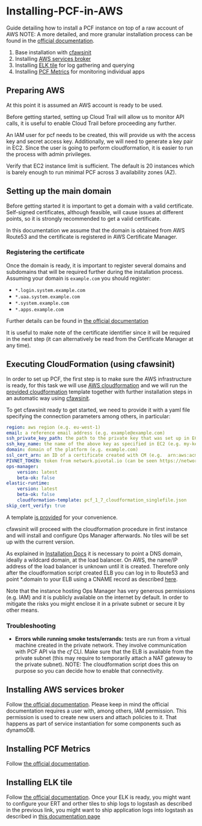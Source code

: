 # Installing-PCF-in-AWS
Guide detailing how to install a PCF instance on top of a raw account of AWS
NOTE: A more detailed, and more granular installation process can be found 
in the [official documentation](http://docs.pivotal.io/pivotalcf/1-7/customizing/cloudform.html).

1. Base installation with [cfawsinit](https://github.com/mandarjog/cfawsinit)
1. Installing [AWS services broker](https://docs.pivotal.io/aws-services/index.html)
1. Installing [ELK tile]() for log gathering and querying
1. Installing [PCF Metrics]() for monitoring individual apps


## Preparing AWS
At this point it is assumed an AWS account is ready to be used.

Before getting started, setting up Cloud Trail will allow us to monitor API calls, it is useful to enable 
Cloud Trail before proceeding any further.

An IAM user for pcf needs to be created, this will provide us with the access key and secret access key.
Additionally, we will need to generate a key pair in EC2.
Since the user is going to perform cloudformation, it is easier to run the process with admin privileges.

Verify that EC2 instance limit is sufficient. The default is 20 instances which is barely enough
to run minimal PCF across 3 availability zones (AZ).


## Setting up the main domain
Before getting started it is important to get a domain with a valid certificate.
Self-signed certificates, although feasible, will cause issues at different points,
so it is strongly recommended to get a valid certificate.

In this documentation we assume that the domain is obtained from AWS Route53
and the certificate is registered in AWS Certificate Manager.
 
### Registering the certificate
Once the domain is ready, it is important to register several domains and subdomains
that will be required further during the installation process. Assuming your domain
is `example.com` you should register:

- `*.login.system.example.com`
- `*.uaa.system.example.com`
- `*.system.example.com`
- `*.apps.example.com`

Further details can be found in [the official documentation](http://docs.pivotal.io/spring-cloud-services/prerequisites.html)

It is useful to make note of the certificate identifier since it will be required in the next step
(it can alternatively be read from the Certificate Manager at any time).

## Executing CloudFormation (using cfawsinit)
In order to set up PCF, the first step is to make sure the AWS infrastructure is ready,
for this task we will use [AWS cloudformation](https://aws.amazon.com/cloudformation/) and
we will run the [provided cloudformation](/pcf_1_7_cloudformation_singlefile.json) template together with further installation steps in an 
automatic way using [cfawsinit](https://github.com/mandarjog/cfawsinit).

To get cfawsinit ready to get started, we need to provide it with a yaml file
specifying the connection parameters among others, in particular:
```yml
region: aws region (e.g. eu-west-1)
email: a reference email address (e.g. example@example.com)
ssh_private_key_path: the path to the private key that was set up in EC2 (e.g. ~/keys/mynewkey.pem)
ssh_key_name: the name of the above key as specified in EC2 (e.g. my-key)
domain: domain of the platform (e.g. example.com)
ssl_cert_arn: an ID of a certificate created with CM (e.g. 	arn:aws:acm:eu-east-1:6333456:certificate/333-9447-4751-ae11-cd555d)
PIVNET_TOKEN: token from network.pivotal.io (can be seen https://network.pivotal.io/users/dashboard/edit-profile e.g. AAAA-h6BBBBBCotwXFi)
ops-manager:
    version: latest
    beta-ok: false
elastic-runtime:
    version: latest
    beta-ok: false
    cloudformation-template: pcf_1_7_cloudformation_singlefile.json
skip_cert_verify: true
```
A template [is provided](/awsdeploy-template.yml) for your convenience.

cfawsinit will proceed with the cloudformation procedure in first instance and will install 
and configure Ops Manager afterwards. No tiles will be set up with the current version.

As explained in [Installation Docs](http://docs.pivotal.io/pivotalcf/1-7/customizing/requirements.html#general) 
it is necessary to point a DNS domain, ideally a wildcard domain, at the load balancer. On AWS, the name/IP address 
of the load balancer is unknown until it is created. Therefore only after the cloudformation script created ELB you 
can log in to Route53 and point *.domain to your ELB using a CNAME record as described 
[here](http://docs.pivotal.io/pivotalcf/1-7/customizing/cloudform-er-config.html#cname).

Note that the instance hosting Ops Manager has very generous permissions (e.g. IAM)
and it is publicly available on the internet by default.
In order to mitigate the risks you might enclose it in a private subnet or secure it by other means. 

### Troubleshooting

- **Errors while running smoke tests/errands:** tests are run from a virtual machine created in the private network.
  They involve communication with PCF API via the *cf* CLI. Make sure that the ELB is available from the private subnet
  (this may require to temporarily attach a NAT gateway to the private subnet). NOTE: The cloudformation script does this
  on purpose so you can decide how to enable that connectivity.
  
## Installing AWS services broker
Follow [the official documentation](https://docs.pivotal.io/aws-services/installation.html).
Please keep in mind the official documentation requires a user with, among others, IAM permission.
This permission is used to create new users and attach policies to it. That happens as part of service 
instantiation for some components such as dynamoDB.

## Installing PCF Metrics
Follow [the official documentation](http://docs.pivotal.io/pcf-metrics/).

## Installing ELK tile
Follow [the official documentation](https://docs.pivotal.io/logsearch/installing.html).
Once your ELK is ready, you might want to configure your ERT and orther tiles to ship
logs to logstash as described in the previous link, you might want to ship application
logs into logstash as described in [this documentation page](https://docs.run.pivotal.io/devguide/services/log-management.html)